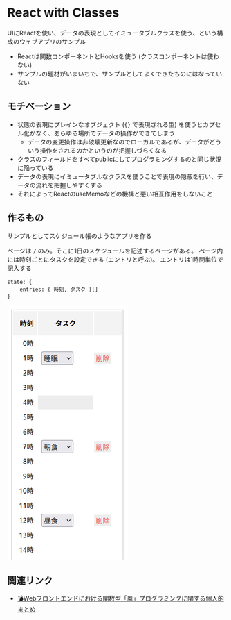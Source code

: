 # React with Classes

UIにReactを使い、データの表現としてイミュータブルクラスを使う、という構成のウェブアプリのサンプル

- Reactは関数コンポーネントとHooksを使う (クラスコンポーネントは使わない)
- サンプルの題材がいまいちで、サンプルとしてよくできたものにはなっていない

## モチベーション

- 状態の表現にプレインなオブジェクト (`{}` で表現される型) を使うとカプセル化がなく、あらゆる場所でデータの操作ができてしまう
    - データの変更操作は非破壊更新なのでローカルであるが、データがどういう操作をされるのかというのが把握しづらくなる
- クラスのフィールドをすべてpublicにしてプログラミングするのと同じ状況に陥っている
- データの表現にイミュータブルなクラスを使うことで表現の隠蔽を行い、データの流れを把握しやすくする
- それによってReactのuseMemoなどの機構と悪い相互作用をしないこと

## 作るもの

サンプルとしてスケジュール帳のようなアプリを作る

ページは `/` のみ。そこに1日のスケジュールを記述するページがある。
ページ内には時刻ごとにタスクを設定できる (エントリと呼ぶ)。
エントリは1時間単位で記入する

    state: {
        entries: { 時刻, タスク }[]
    }

![screenshot](docs/images/screenshot.png)

## 関連リンク

- [💣Webフロントエンドにおける関数型「風」プログラミングに関する個人的まとめ](https://qiita.com/u83unlimited/items/834131fba97438323706)

